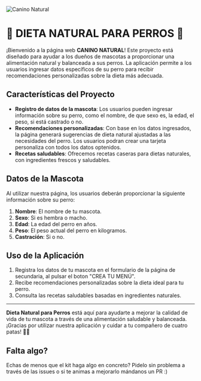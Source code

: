 ![Canino Natural](logo-2.png "logo página" )
 
 # 🐾 DIETA NATURAL PARA PERROS 🐾

¡Bienvenido a la página web **CANINO NATURAL**! Este proyecto está diseñado para ayudar a los dueños de mascotas a proporcionar una alimentación natural y balanceada a sus perros. La aplicación permite a los usuarios ingresar datos específicos de su perro para recibir recomendaciones personalizadas sobre la dieta más adecuada.

## Características del Proyecto

- **Registro de datos de la mascota**: Los usuarios pueden ingresar información sobre su perro, como el nombre, de que sexo es, la edad, el peso, si está castrado o no.
- **Recomendaciones personalizadas**: Con base en los datos ingresados, la página generará sugerencias de dieta natural ajustadas a las necesidades del perro. Los usuarios podran crear una tarjeta personaliza con todos los datos optenidos.
- **Recetas saludables**: Ofrecemos recetas caseras para dietas naturales, con ingredientes frescos y saludables.

## Datos de la Mascota

Al utilizar nuestra página, los usuarios deberán proporcionar la siguiente información sobre su perro:

1. **Nombre**: El nombre de tu mascota.
2. **Sexo**: Si es hembra o macho.
3. **Edad**: La edad del perro en años.
4. **Peso**: El peso actual del perro en kilogramos.
5. **Castración**: Si o no.

## Uso de la Aplicación

1. Registra los datos de tu mascota en el formulario de la página de secundaria, al pulsar el boton "CREA TU MENÚ".
2. Recibe recomendaciones personalizadas sobre la dieta ideal para tu perro.
3. Consulta las recetas saludables basadas en ingredientes naturales.

---

**Dieta Natural para Perros** está aquí para ayudarte a mejorar la calidad de vida de tu mascota a través de una alimentación saludable y balanceada. ¡Gracias por utilizar nuestra aplicación y cuidar a tu compañero de cuatro patas! 🐶🥗

## Falta algo?

Echas de menos que el kit haga algo en concreto? Pidelo sin problema a través de las issues o si te animas a mejorarlo mándanos un PR :)
